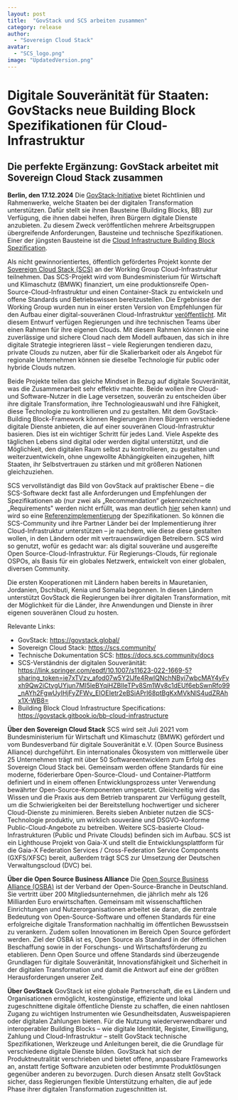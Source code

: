 ```yaml
---
layout: post
title:  "GovStack und SCS arbeiten zusammen"
category: release
author:
  - "Sovereign Cloud Stack"
avatar:
  - "SCS_logo.png"
image: "UpdatedVersion.png"
---
```

# Digitale Souveränität für Staaten: GovStacks neue Building Block Spezifikationen für Cloud-Infrastruktur
## Die perfekte Ergänzung: GovStack arbeitet mit Sovereign Cloud Stack zusammen

**Berlin, den 17.12.2024** Die [GovStack-Initiative](https://govstack.global/) bietet Richtlinien und Rahmenwerke, welche Staaten bei der digitalen Transformation unterstützen. Dafür stellt sie ihnen Bausteine (Building Blocks, BB) zur Verfügung, die ihnen dabei helfen, ihren Bürgern digitale Dienste anzubieten. Zu diesem Zweck veröffentlichen mehrere Arbeitsgruppen übergreifende Anforderungen, Bausteine und technische Spezifikationen. Einer der jüngsten Bausteine ist die [Cloud Infrastructure Building Block Spezification](https://govstack.gitbook.io/bb-cloud-infrastructure).

Als nicht gewinnorientiertes, öffentlich gefördertes Projekt konnte der [Sovereign Cloud Stack (SCS)](https://scs.community/) an der Working Group Cloud-Infrastruktur teilnehmen. Das SCS-Projekt wird vom Bundesministerium für Wirtschaft und Klimaschutz (BMWK) finanziert, um eine produktionsreife Open-Source-Cloud-Infrastruktur und einen Container-Stack zu entwickeln und offene Standards und Betriebswissen bereitzustellen. Die Ergebnisse der Working Group wurden nun in einer ersten Version von Empfehlungen für den Aufbau einer digital-souveränen Cloud-Infrastruktur [veröffentlicht](https://www.govstack.global/news/unlocking-the-power-of-cloud-infrastructure-govstacks-new-building-block-specifications-for-cloud-infrastructure/). Mit diesem Entwurf verfügen Regierungen und ihre technischen Teams über einen Rahmen für ihre eigenen Clouds. Mit diesem Rahmen können sie eine zuverlässige und sichere Cloud nach dem Modell aufbauen, das sich in ihre digitale Strategie integrieren lässt – viele Regierungen tendieren dazu, private Clouds zu nutzen, aber für die Skalierbarkeit oder als Angebot für regionale Unternehmen können sie dieselbe Technologie für public oder hybride Clouds nutzen.

Beide Projekte teilen das gleiche Mindset in Bezug auf digitale Souveränität, was die Zusammenarbeit sehr effektiv machte. Beide wollen ihre Cloud- und Software-Nutzer in die Lage versetzen, souverän zu entscheiden über ihre digitale Transformation, ihre Technologieauswahl und ihre Fähigkeit, diese Technologie zu kontrollieren und zu gestalten. Mit dem GovStack-Building Block-Framework können Regierungen ihren Bürgern verschiedene digitale Dienste anbieten, die auf einer souveränen Cloud-Infrastruktur basieren. Dies ist ein wichtiger Schritt für jedes Land. Viele Aspekte des täglichen Lebens sind digital oder werden digital unterstützt, und die Möglichkeit, den digitalen Raum selbst zu kontrollieren, zu gestalten und weiterzuentwickeln, ohne ungewollte Abhängigkeiten einzugehen, hilft Staaten, ihr Selbstvertrauen zu stärken und mit größeren Nationen gleichzuziehen.

SCS vervollständigt das Bild von GovStack auf praktischer Ebene – die SCS-Software deckt fast alle Anforderungen und Empfehlungen der Spezifikationen ab (nur zwei als „Recommendation“ gekennzeichnete „Requirements" werden nicht erfüllt, was man deutlich [hier](https://testing.govstack.global/requirements/details/Sovereign%20Cloud%20Stack%20(Reference%20Implementation)/reportDetails/66faa70972ad686099693fd3) sehen kann) und wird so eine [Referenzimplementierung](https://www.govstack.global/software/) der Spezifikationen. So können die SCS-Community und ihre Partner Länder bei der Implementierung ihrer Cloud-Infrastruktur unterstützen – je nachdem, wie diese diese gestalten wollen, in den Ländern oder mit vertrauenswürdigen Betreibern. SCS wird so genutzt, wofür es gedacht war: als digital souveräne und ausgereifte Open Source-Cloud-Infrastruktur. Für Regierungs-Clouds, für regionale OSPOs, als Basis für ein globales Netzwerk, entwickelt von einer globalen, diversen Community.

Die ersten Kooperationen mit Ländern haben bereits in Mauretanien, Jordanien, Dschibuti, Kenia und Somalia begonnen. In diesen Ländern unterstützt GovStack die Regierungen bei ihrer digitalen Transformation, mit der Möglichkeit für die Länder, ihre Anwendungen und Dienste in ihrer eigenen souveränen Cloud zu hosten.

Relevante Links:
- GovStack: <https://govstack.global/>
- Sovereign Cloud Stack: <https://scs.community/>
- Technische Dokumentation SCS: <https://docs.scs.community/docs>
- SCS-Verständnis der digitalen Souveränität: <https://link.springer.com/epdf/10.1007/s11623-022-1669-5?sharing_token=ie7xTVzv_afod07w5Y2lJfe4RwlQNchNByi7wbcMAY4yFyxh9Qw2iCtygUYjun7MI5leBYqiHZBlIeTPv8Sm1Wv8c1dEUf6ebSwnRfo99_nAYh2FgwUyIHjFyZFWv_EIOEIetr2eBSiAPrI68ptBgKxMVkNlS4udZRAhx1X-WB8=>
- Building Block Cloud Infrastructure Specifications: <https://govstack.gitbook.io/bb-cloud-infrastructure>

**Über den Sovereign Cloud Stack**
SCS wird seit Juli 2021 vom Bundesministerium für Wirtschaft und Klimaschutz (BMWK) gefördert und vom Bundesverband für digitale Souveränität e.V. (Open Source Business Alliance) durch­geführt. Ein internationales Ökosystem von mittlerweile über 25 Unternehmen trägt mit über 50 Softwareentwicklern zum Erfolg des Sovereign Cloud Stack bei. Gemeinsam werden offene Stan­dards für eine moderne, föderierbare Open-Source-Cloud- und Container-Plattform definiert und in einem offenen Entwicklungsprozess unter Verwendung bewährter Open-Source-Komponenten umgesetzt. Gleichzeitig wird das Wissen und die Praxis aus dem Betrieb transparent zur Verfügung gestellt, um die Schwierigkeiten bei der Bereitstellung hochwertiger und sicherer Cloud-Dienste zu minimieren. Bereits sieben Anbieter nutzen die SCS-Technologie produktiv, um wirklich souveräne und DSGVO-konforme Public-Cloud-Angebote zu betreiben. Weitere SCS-basierte Cloud-Infrastrukturen (Public und Private Clouds) befinden sich im Aufbau. SCS ist ein Lighthouse Projekt von Gaia-X und stellt die Entwicklungsplattform für die Gaia-X Federation Services / Cross-Federation Service Components (GXFS/XFSC) bereit, außerdem trägt SCS zur Umsetzung der Deutschen Verwaltungscloud (DVC) bei.

**Über die Open Source Business Alliance**
Die [Open Source Business Alliance (OSBA)](https://osb-alliance.de/) ist der Verband der Open-Source-Branche in Deutsch­land. Sie vertritt über 200 Mitgliedsunternehmen, die jährlich mehr als 126 Milliarden Euro erwirtschaften. Gemeinsam mit wissenschaftlichen Einrichtungen und Nutzerorganisationen arbeitet sie daran, die zentrale Bedeutung von Open-Source-Software und offenen Standards für eine erfolgreiche digitale Transformation nachhaltig im öffentlichen Bewusstsein zu verankern. Zudem sollen Innovationen im Bereich Open Source gefördert werden. Ziel der OSBA ist es, Open Source als Standard in der öffentlichen Beschaffung sowie in der Forschungs- und Wirtschafts­förderung zu etablieren. Denn Open Source und offene Standards sind überzeugende Grundlagen für digitale Souveränität, Innovationsfähigkeit und Sicherheit in der digitalen Transformation und damit die Antwort auf eine der größten Herausforderungen unserer Zeit.

**Über GovStack**
GovStack ist eine globale Partnerschaft, die es Ländern und Organisationen ermöglicht, kosten­günstige, effiziente und lokal zugeschnittene digitale öffentliche Dienste zu schaffen, die einen nahtlosen Zugang zu wichtigen Instrumenten wie Gesundheitsdaten, Ausweispapieren oder digitalen Zahlungen bieten. Für die Nutzung wiederverwendbarer und interoperabler Building Blocks – wie digitale Identität, Register, Einwilligung, Zahlung und Cloud-Infrastruktur – stellt GovStack technische Spezifikationen, Werkzeuge und Anleitungen bereit, die die Grundlage für verschiedene digitale Dienste bilden. GovStack hat sich der Produktneutralität verschrieben und bietet offene, anpassbare Frameworks an, anstatt fertige Software anzubieten oder bestimmte Produktlösungen gegenüber anderen zu bevorzugen. Durch diesen Ansatz stellt GovStack sicher, dass Regierungen flexible Unterstützung erhalten, die auf jede Phase ihrer digitalen Transformation zugeschnitten ist.
